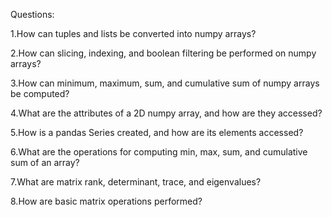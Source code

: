 Questions:

1.How can tuples and lists be converted into numpy arrays?

2.How can slicing, indexing, and boolean filtering be performed on numpy arrays?

3.How can minimum, maximum, sum, and cumulative sum of numpy arrays be computed?

4.What are the attributes of a 2D numpy array, and how are they accessed?

5.How is a pandas Series created, and how are its elements accessed?

6.What are the operations for computing min, max, sum, and cumulative sum of an array?

7.What are matrix rank, determinant, trace, and eigenvalues?

8.How are basic matrix operations performed?
